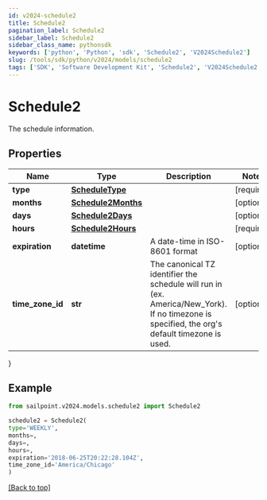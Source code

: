 ```yaml
---
id: v2024-schedule2
title: Schedule2
pagination_label: Schedule2
sidebar_label: Schedule2
sidebar_class_name: pythonsdk
keywords: ['python', 'Python', 'sdk', 'Schedule2', 'V2024Schedule2'] 
slug: /tools/sdk/python/v2024/models/schedule2
tags: ['SDK', 'Software Development Kit', 'Schedule2', 'V2024Schedule2']
---
```


# Schedule2

The schedule information.

## Properties

Name | Type | Description | Notes
------------ | ------------- | ------------- | -------------
**type** | [**ScheduleType**](schedule-type) |  | [required]
**months** | [**Schedule2Months**](schedule2-months) |  | [optional] 
**days** | [**Schedule2Days**](schedule2-days) |  | [optional] 
**hours** | [**Schedule2Hours**](schedule2-hours) |  | [required]
**expiration** | **datetime** | A date-time in ISO-8601 format | [optional] 
**time_zone_id** | **str** | The canonical TZ identifier the schedule will run in (ex. America/New_York).  If no timezone is specified, the org's default timezone is used. | [optional] 
}

## Example

```python
from sailpoint.v2024.models.schedule2 import Schedule2

schedule2 = Schedule2(
type='WEEKLY',
months=,
days=,
hours=,
expiration='2018-06-25T20:22:28.104Z',
time_zone_id='America/Chicago'
)

```
[[Back to top]](#) 

